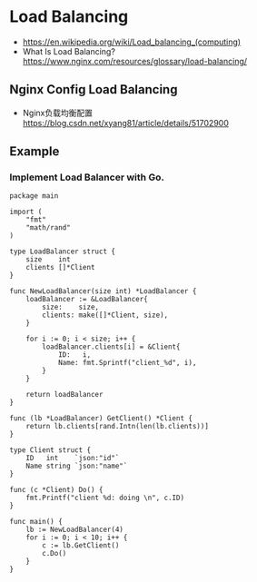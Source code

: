 # Load Balancing
- https://en.wikipedia.org/wiki/Load_balancing_(computing)
- What Is Load Balancing? https://www.nginx.com/resources/glossary/load-balancing/

## Nginx Config Load Balancing
- Nginx负载均衡配置 https://blog.csdn.net/xyang81/article/details/51702900

## Example

### Implement Load Balancer with Go.

```
package main

import (
	"fmt"
	"math/rand"
)

type LoadBalancer struct {
	size    int
	clients []*Client
}

func NewLoadBalancer(size int) *LoadBalancer {
	loadBalancer := &LoadBalancer{
		size:    size,
		clients: make([]*Client, size),
	}

	for i := 0; i < size; i++ {
		loadBalancer.clients[i] = &Client{
			ID:   i,
			Name: fmt.Sprintf("client_%d", i),
		}
	}

	return loadBalancer
}

func (lb *LoadBalancer) GetClient() *Client {
	return lb.clients[rand.Intn(len(lb.clients))]
}

type Client struct {
	ID   int    `json:"id"`
	Name string `json:"name"`
}

func (c *Client) Do() {
	fmt.Printf("client %d: doing \n", c.ID)
}

func main() {
	lb := NewLoadBalancer(4)
	for i := 0; i < 10; i++ {
		c := lb.GetClient()
		c.Do()
	}
}
```
